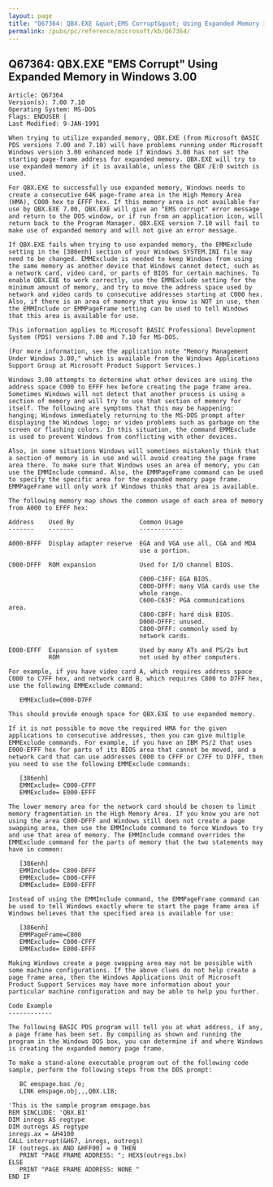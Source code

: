 ```yaml
---
layout: page
title: "Q67364: QBX.EXE &quot;EMS Corrupt&quot; Using Expanded Memory in Windows 3.00"
permalink: /pubs/pc/reference/microsoft/kb/Q67364/
---
```


## Q67364: QBX.EXE &quot;EMS Corrupt&quot; Using Expanded Memory in Windows 3.00

	Article: Q67364
	Version(s): 7.00 7.10
	Operating System: MS-DOS
	Flags: ENDUSER |
	Last Modified: 9-JAN-1991
	
	When trying to utilize expanded memory, QBX.EXE (from Microsoft BASIC
	PDS versions 7.00 and 7.10) will have problems running under Microsoft
	Windows version 3.00 enhanced mode if Windows 3.00 has not set the
	starting page-frame address for expanded memory. QBX.EXE will try to
	use expanded memory if it is available, unless the QBX /E:0 switch is
	used.
	
	For QBX.EXE to successfully use expanded memory, Windows needs to
	create a consecutive 64K page-frame area in the High Memory Area
	(HMA), C000 hex to EFFF hex. If this memory area is not available for
	use by QBX.EXE 7.00, QBX.EXE will give an "EMS corrupt" error message
	and return to the DOS window, or if run from an application icon, will
	return back to the Program Manager. QBX.EXE version 7.10 will fail to
	make use of expanded memory and will not give an error message.
	
	If QBX.EXE fails when trying to use expanded memory, the EMMExclude
	setting in the [386enh] section of your Windows SYSTEM.INI file may
	need to be changed. EMMExclude is needed to keep Windows from using
	the same memory as another device that Windows cannot detect, such as
	a network card, video card, or parts of BIOS for certain machines. To
	enable QBX.EXE to work correctly, use the EMMExclude setting for the
	minimum amount of memory, and try to move the address space used by
	network and video cards to consecutive addresses starting at C000 hex.
	Also, if there is an area of memory that you know is NOT in use, then
	the EMMInclude or EMMPageFrame setting can be used to tell Windows
	that this area is available for use.
	
	This information applies to Microsoft BASIC Professional Development
	System (PDS) versions 7.00 and 7.10 for MS-DOS.
	
	(For more information, see the application note "Memory Management
	Under Windows 3.00," which is available from the Windows Applications
	Support Group at Microsoft Product Support Services.)
	
	Windows 3.00 attempts to determine what other devices are using the
	address space C000 to EFFF hex before creating the page frame area.
	Sometimes Windows will not detect that another process is using a
	section of memory and will try to use that section of memory for
	itself. The following are symptoms that this may be happening:
	hanging; Windows immediately returning to the MS-DOS prompt after
	displaying the Windows logo; or video problems such as garbage on the
	screen or flashing colors. In this situation, the command EMMExclude
	is used to prevent Windows from conflicting with other devices.
	
	Also, in some situations Windows will sometimes mistakenly think that
	a section of memory is in use and will avoid creating the page frame
	area there. To make sure that Windows uses an area of memory, you can
	use the EMMInclude command. Also, the EMMPageFrame command can be used
	to specify the specific area for the expanded memory page frame.
	EMMPageFrame will only work if Windows thinks that area is available.
	
	The following memory map shows the common usage of each area of memory
	from A000 to EFFF hex:
	
	Address    Used By                  Common Usage
	-------    -------                  ------------
	
	A000-BFFF  Display adapter reserve  EGA and VGA use all, CGA and MDA
	                                    use a portion.
	
	C000-DFFF  ROM expansion            Used for I/O channel BIOS.
	
	                                    C000-C3FF: EGA BIOS.
	                                    C000-DFFF: many VGA cards use the
	                                    whole range.
	                                    C600-C63F: PGA communications area.
	                                    C800-CBFF: hard disk BIOS.
	                                    D000-DFFF: unused.
	                                    C800-DFFF: commonly used by
	                                    network cards.
	
	E000-EFFF  Expansion of system      Used by many ATs and PS/2s but
	           ROM                      not used by other computers.
	
	For example, if you have video card A, which requires address space
	C000 to C7FF hex, and network card B, which requires C800 to D7FF hex,
	use the following EMMExclude command:
	
	   EMMExclude=C000-D7FF
	
	This should provide enough space for QBX.EXE to use expanded memory.
	
	If it is not possible to move the required HMA for the given
	applications to consecutive addresses, then you can give multiple
	EMMExclude commands. For example, if you have an IBM PS/2 that uses
	E000-EFFF hex for parts of its BIOS area that cannot be moved, and a
	network card that can use addresses C000 to CFFF or C7FF to D7FF, then
	you need to use the following EMMExclude commands:
	
	   [386enh]
	   EMMExclude= C000-CFFF
	   EMMExclude= E000-EFFF
	
	The lower memory area for the network card should be chosen to limit
	memory fragmentation in the High Memory Area. If you know you are not
	using the area C800-DFFF and Windows still does not create a page
	swapping area, then use the EMMInclude command to force Windows to try
	and use that area of memory. The EMMInclude command overrides the
	EMMExclude command for the parts of memory that the two statements may
	have in common:
	
	   [386enh]
	   EMMInclude= C800-DFFF
	   EMMExclude= C000-CFFF
	   EMMExclude= E000-EFFF
	
	Instead of using the EMMInclude command, the EMMPageFrame command can
	be used to tell Windows exactly where to start the page frame area if
	Windows believes that the specified area is available for use:
	
	   [386enh]
	   EMMPageFrame=C800
	   EMMExclude= C000-CFFF
	   EMMExclude= E000-EFFF
	
	Making Windows create a page swapping area may not be possible with
	some machine configurations. If the above clues do not help create a
	page frame area, then the Windows Applications Unit of Microsoft
	Product Support Services may have more information about your
	particular machine configuration and may be able to help you further.
	
	Code Example
	------------
	
	The following BASIC PDS program will tell you at what address, if any,
	a page frame has been set. By compiling as shown and running the
	program in the Windows DOS box, you can determine if and where Windows
	is creating the expanded memory page frame.
	
	To make a stand-alone executable program out of the following code
	sample, perform the following steps from the DOS prompt:
	
	   BC emspage.bas /o;
	   LINK emspage.obj,,,QBX.LIB;
	
	'This is the sample program emspage.bas
	REM $INCLUDE: 'QBX.BI'
	DIM inregs AS regtype
	DIM outregs AS regtype
	inregs.ax = &H4100
	CALL interrupt(&H67, inregs, outregs)
	IF (outregs.ax AND &HFF00) = 0 THEN
	   PRINT "PAGE FRAME ADDRESS: "; HEX$(outregs.bx)
	ELSE
	   PRINT "PAGE FRAME ADDRESS: NONE "
	END IF

